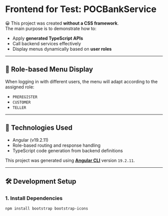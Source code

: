 # Frontend for Test: **POCBankService**

😀 This project was created **without a CSS framework**.  
The main purpose is to demonstrate how to:

- Apply **generated TypeScript APIs**
- Call backend services effectively
- Display menus dynamically based on **user roles**

---

## 👥 Role-based Menu Display

When logging in with different users, the menu will adapt according to the assigned role:

- `PREREGISTER`
- `CUSTOMER`
- `TELLER`

---

## 🚀 Technologies Used

- Angular (v19.2.11)
- Role-based routing and response handling
- TypeScript code generation from backend definitions

This project was generated using [**Angular CLI**](https://github.com/angular/angular-cli) version `19.2.11`.

---

## 🛠 Development Setup

### 1. Install Dependencies

```bash
npm install bootstrap bootstrap-icons
